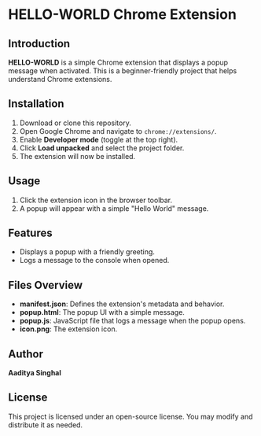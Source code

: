 # HELLO-WORLD Chrome Extension

## Introduction
**HELLO-WORLD** is a simple Chrome extension that displays a popup message when activated. This is a beginner-friendly project that helps understand Chrome extensions.

## Installation
1. Download or clone this repository.
2. Open Google Chrome and navigate to `chrome://extensions/`.
3. Enable **Developer mode** (toggle at the top right).
4. Click **Load unpacked** and select the project folder.
5. The extension will now be installed.

## Usage
1. Click the extension icon in the browser toolbar.
2. A popup will appear with a simple "Hello World" message.

## Features
- Displays a popup with a friendly greeting.
- Logs a message to the console when opened.

## Files Overview
- **manifest.json**: Defines the extension's metadata and behavior.
- **popup.html**: The popup UI with a simple message.
- **popup.js**: JavaScript file that logs a message when the popup opens.
- **icon.png**: The extension icon.

## Author
**Aaditya Singhal**  

## License
This project is licensed under an open-source license. You may modify and distribute it as needed.
